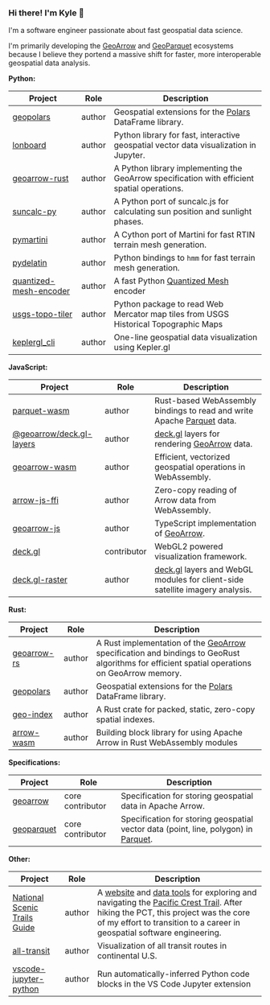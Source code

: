 ### Hi there! I'm Kyle 👋

I'm a software engineer passionate about fast geospatial data science.

I'm primarily developing the [GeoArrow] and [GeoParquet] ecosystems because I
believe they portend a massive shift for faster, more interoperable geospatial
data analysis.

**Python:**

| Project                  | Role   | Description                                                                                 |
| ------------------------ | ------ | ------------------------------------------------------------------------------------------- |
| [geopolars]              | author | Geospatial extensions for the [Polars] DataFrame library.                                   |
| [lonboard]               | author | Python library for fast, interactive geospatial vector data visualization in Jupyter.       |
| [geoarrow-rust]          | author | A Python library implementing the GeoArrow specification with efficient spatial operations. |
| [suncalc-py]             | author | A Python port of suncalc.js for calculating sun position and sunlight phases.               |
| [pymartini]              | author | A Cython port of Martini for fast RTIN terrain mesh generation.                             |
| [pydelatin]              | author | Python bindings to `hmm` for fast terrain mesh generation.                                  |
| [quantized-mesh-encoder] | author | A fast Python [Quantized Mesh] encoder                                                      |
| [usgs-topo-tiler]        | author | Python package to read Web Mercator map tiles from USGS Historical Topographic Maps         |
| [keplergl_cli]           | author | One-line geospatial data visualization using Kepler.gl                                      |

**JavaScript:**

| Project                    | Role        | Description                                                                    |
| -------------------------- | ----------- | ------------------------------------------------------------------------------ |
| [parquet-wasm]             | author      | Rust-based WebAssembly bindings to read and write Apache [Parquet] data.       |
| [@geoarrow/deck.gl-layers] | author      | [deck.gl] layers for rendering [GeoArrow] data.                                |
| [geoarrow-wasm]            | author      | Efficient, vectorized geospatial operations in WebAssembly.                    |
| [arrow-js-ffi]             | author      | Zero-copy reading of Arrow data from WebAssembly.                              |
| [geoarrow-js]              | author      | TypeScript implementation of [GeoArrow].                                       |
| [deck.gl]                  | contributor | WebGL2 powered visualization framework.                                        |
| [deck.gl-raster]           | author      | [deck.gl] layers and WebGL modules for client-side satellite imagery analysis. |

**Rust:**

| Project       | Role   | Description                                                                                                                                   |
| ------------- | ------ | --------------------------------------------------------------------------------------------------------------------------------------------- |
| [geoarrow-rs] | author | A Rust implementation of the [GeoArrow] specification and bindings to GeoRust algorithms for efficient spatial operations on GeoArrow memory. |
| [geopolars]   | author | Geospatial extensions for the [Polars] DataFrame library.                                                                                     |
| [geo-index]   | author | A Rust crate for packed, static, zero-copy spatial indexes.                                                                                   |
| [arrow-wasm]  | author | Building block library for using Apache Arrow in Rust WebAssembly modules                                                                     |


**Specifications:**

| Project      | Role             | Description                                                                           |
| ------------ | ---------------- | ------------------------------------------------------------------------------------- |
| [geoarrow]   | core contributor | Specification for storing geospatial data in Apache Arrow.                            |
| [geoparquet] | core contributor | Specification for storing geospatial vector data (point, line, polygon) in [Parquet]. |

**Other:**

| Project                 | Role   | Description                                                                    |
| ----------------------- | ------ | ------------------------------------------------------------------------------ |
| [National Scenic Trails Guide] | author | A [website](https://nst.guide) and [data tools](https://github.com/nst-guide) for exploring and navigating the [Pacific Crest Trail]. After hiking the PCT, this project was the core of my effort to transition to a career in geospatial software engineering. |
| [all-transit] | author | Visualization of all transit routes in continental U.S. |
| [vscode-jupyter-python] | author | Run automatically-inferred Python code blocks in the VS Code Jupyter extension |


[@geoarrow/deck.gl-layers]: https://github.com/geoarrow/deck.gl-layers
[all-transit]: https://github.com/kylebarron/all-transit
[arrow-js-ffi]: https://github.com/kylebarron/arrow-js-ffi
[arrow-wasm]: https://github.com/kylebarron/arrow-wasm
[deck.gl-raster]: https://github.com/kylebarron/deck.gl-raster/
[deck.gl]: https://github.com/visgl/deck.gl
[geo-index]: https://github.com/kylebarron/geo-index
[geoarrow-js]: https://github.com/geoarrow/geoarrow-js
[geoarrow-rs]: https://github.com/geoarrow/geoarrow-rs
[geoarrow-rust]: https://geoarrow.org/geoarrow-rs/python/latest/
[geoarrow-wasm]: https://github.com/geoarrow/geoarrow-rs/tree/main/js#readme
[geoarrow]: https://github.com/geoarrow/geoarrow
[geoparquet]: https://github.com/opengeospatial/geoparquet
[geopolars]: https://github.com/geopolars/geopolars
[keplergl_cli]: https://github.com/kylebarron/keplergl_cli
[lonboard]: https://github.com/developmentseed/lonboard
[National Scenic Trails Guide]: https://nst.guide/
[Pacific Crest Trail]: https://en.wikipedia.org/wiki/Pacific_Crest_Trail
[parquet-wasm]: https://github.com/kylebarron/parquet-wasm
[Parquet]: https://parquet.apache.org/
[Polars]: https://github.com/pola-rs/polars
[pydelatin]: https://github.com/kylebarron/pydelatin
[pymartini]: https://github.com/kylebarron/pymartini
[Quantized Mesh]: https://github.com/CesiumGS/quantized-mesh
[quantized-mesh-encoder]: https://github.com/kylebarron/quantized-mesh-encoder
[suncalc-py]: https://github.com/kylebarron/suncalc-py
[usgs-topo-tiler]: https://github.com/kylebarron/usgs-topo-tiler
[vscode-jupyter-python]: https://github.com/kylebarron/vscode-jupyter-python

<!--
**kylebarron/kylebarron** is a ✨ _special_ ✨ repository because its `README.md` (this file) appears on your GitHub profile.

Here are some ideas to get you started:

- 🔭 I’m currently working on ...
- 🌱 I’m currently learning ...
- 👯 I’m looking to collaborate on ...
- 🤔 I’m looking for help with ...
- 💬 Ask me about ...
- 📫 How to reach me: ...
- 😄 Pronouns: ...
- ⚡ Fun fact: ...
-->
